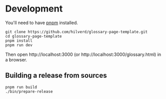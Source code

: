 # Development

You'll need to have [pnpm](https://pnpm.io/) installed.

```
git clone https://github.com/hilverd/glossary-page-template.git
cd glossary-page-template
pnpm install
pnpm run dev
```

Then open http://localhost:3000 (or http://localhost:3000/glossary.html) in a browser.

## Building a release from sources

```
pnpm run build
./bin/prepare-release
```
